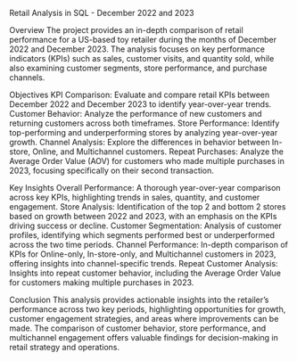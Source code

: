 Retail Analysis in SQL - December 2022 and 2023

Overview 
The project provides an in-depth comparison of retail performance for a US-based toy retailer during the months of December 2022 and December 2023. The analysis focuses on key performance indicators (KPIs) such as sales, customer visits, and quantity sold, while also examining customer segments, store performance, and purchase channels.

Objectives 
KPI Comparison: Evaluate and compare retail KPIs between December 2022 and December 2023 to identify year-over-year trends. 
Customer Behavior: Analyze the performance of new customers and returning customers across both timeframes. 
Store Performance: Identify top-performing and underperforming stores by analyzing year-over-year growth. 
Channel Analysis: Explore the differences in behavior between In-store, Online, and Multichannel customers. 
Repeat Purchases: Analyze the Average Order Value (AOV) for customers who made multiple purchases in 2023, focusing specifically on their second transaction.

Key Insights 
Overall Performance: A thorough year-over-year comparison across key KPIs, highlighting trends in sales, quantity, and customer engagement. 
Store Analysis: Identification of the top 2 and bottom 2 stores based on growth between 2022 and 2023, with an emphasis on the KPIs driving success or decline. 
Customer Segmentation: Analysis of customer profiles, identifying which segments performed best or underperformed across the two time periods. 
Channel Performance: In-depth comparison of KPIs for Online-only, In-store-only, and Multichannel customers in 2023, offering insights into channel-specific trends. 
Repeat Customer Analysis: Insights into repeat customer behavior, including the Average Order Value for customers making multiple purchases in 2023.

Conclusion 
This analysis provides actionable insights into the retailer’s performance across two key periods, highlighting opportunities for growth, customer engagement strategies, and areas where improvements can be made. The comparison of customer behavior, store performance, and multichannel engagement offers valuable findings for decision-making in retail strategy and operations.
